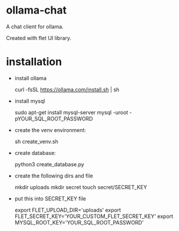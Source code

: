 # ollama-chat

A chat client for ollama.

Created with flet UI library.

# installation

- install ollama 

    curl -fsSL https://ollama.com/install.sh | sh

- install mysql

    sudo apt-get install mysql-server
    mysql -uroot -pYOUR_SQL_ROOT_PASSWORD

- create the venv environment: 
    
    sh create_venv.sh

- create database: 
    
    python3 create_database.py

- create the following dirs and file

    mkdir uploads
    mkdir secret
    touch secret/SECRET_KEY

- put this into SECRET_KEY file
    
    export FLET_UPLOAD_DIR='uploads'
    export FLET_SECRET_KEY='YOUR_CUSTOM_FLET_SECRET_KEY'
    export MYSQL_ROOT_KEY='YOUR_SQL_ROOT_PASSWORD'


